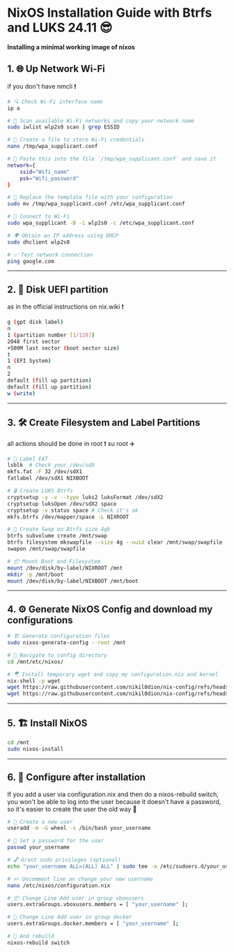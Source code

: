 # NixOS Installation Guide with Btrfs and LUKS 24.11 😎

**Installing a minimal working image of nixos**

## 1. 🌐 Up Network Wi-Fi 

if you don't have nmcli ❗

```sh
# 🔍 Check Wi-Fi interface name  
ip a  

# 📡 Scan available Wi-Fi networks and copy your network name  
sudo iwlist wlp2s0 scan | grep ESSID  

# 📝 Create a file to store Wi-Fi credentials  
nano /tmp/wpa_supplicant.conf  

# 📌 Paste this into the file `/tmp/wpa_supplicant.conf` and save it  
network={  
    ssid="Wifi_name"  
    psk="Wifi_password"  
}  

# 🔄 Replace the template file with your configuration  
sudo mv /tmp/wpa_supplicant.conf /etc/wpa_supplicant.conf  

# 🔗 Connect to Wi-Fi  
sudo wpa_supplicant -B -i wlp2s0 -c /etc/wpa_supplicant.conf  

# 🌍 Obtain an IP address using DHCP  
sudo dhclient wlp2s0  

# ✅ Test network connection  
ping google.com  

```
---

## 2. 📀 Disk UEFI partition 

as in the official instructions on nix.wiki ❗

```sh
g (gpt disk label)
n
1 (partition number [1/128])
2048 first sector
+500M last sector (boot sector size)
t
1 (EFI System)
n
2
default (fill up partition)
default (fill up partition)
w (write)
```

---

## 3. 🛠️ Create Filesystem and Label Partitions  

all actions should be done in root ❗
su root ✈️

```sh
# 📀 Label FAT  
lsblk  # Check your /dev/sdX
mkfs.fat -F 32 /dev/sdX1  
fatlabel /dev/sdX1 NIXBOOT  

# 🔒 Create LUKS Btrfs  
cryptsetup -y -v --type luks2 luksFormat /dev/sdX2  
cryptsetup luksOpen /dev/sdX2 space  
cryptsetup -v status space # Check it's ok
mkfs.btrfs /dev/mapper/space -L NIXROOT  

# 🔄 Create Swap on Btrfs size 4gb 
btrfs subvolume create /mnt/swap  
btrfs filesystem mkswapfile --size 4g --uuid clear /mnt/swap/swapfile  
swapon /mnt/swap/swapfile  

# 📦 Mount Boot and Filesystem
mount /dev/disk/by-label/NIXROOT /mnt  
mkdir -p /mnt/boot  
mount /dev/disk/by-label/NIXBOOT /mnt/boot  
```

---

## 4. ⚙️ Generate NixOS Config and download my configurations

```sh
# 🏗️ Generate configuration files  
sudo nixos-generate-config --root /mnt  

# 📂 Navigate to config directory  
cd /mnt/etc/nixos/

# 🪂 Install temporary wget and copy my configuration.nix and kernel 
nix-shell -p wget
wget https://raw.githubusercontent.com/nikil0dion/nix-config/refs/heads/main/nixos/configuration.nix
wget https://raw.githubusercontent.com/nikil0dion/nix-config/refs/heads/main/nixos/linux-kernel.nix
```
---

## 5. 🏗️ Install NixOS

```sh
cd /mnt
sudo nixos-install  
```

---

## 6. 🔧 Configure after installation

If you add a user via configuration.nix and then do a nixos-rebuild switch, you won't be able to log into the user because it doesn't have a password, so it's easier to create the user the old way 👴

```sh
# 👤 Create a new user  
useradd -m -G wheel -s /bin/bash your_username  

# 🔑 Set a password for the user  
passwd your_username  

# 🔓 Grant sudo privileges (optional)  
echo "your_username ALL=(ALL) ALL" | sudo tee -a /etc/sudoers.d/your_username

# ✏️ Uncomment line an change your new username
nano /etc/nixos/configuration.nix

# 📦 Change Line Add user in group vboxusers
users.extraGroups.vboxusers.members = [ "your_username" ];

# 🐳 Change Line Add user in group docker
users.extraGroups.docker.members = [ "your_username" ];

# 🚀 And rebuild
nixos-rebuild switch
```


